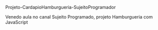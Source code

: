 <p>Projeto-CardapioHamburgueria-SujeitoProgramador</p>

<p>Venedo aula no canal Sujeito Programado, projeto Hamburgueria com JavaScript</p>